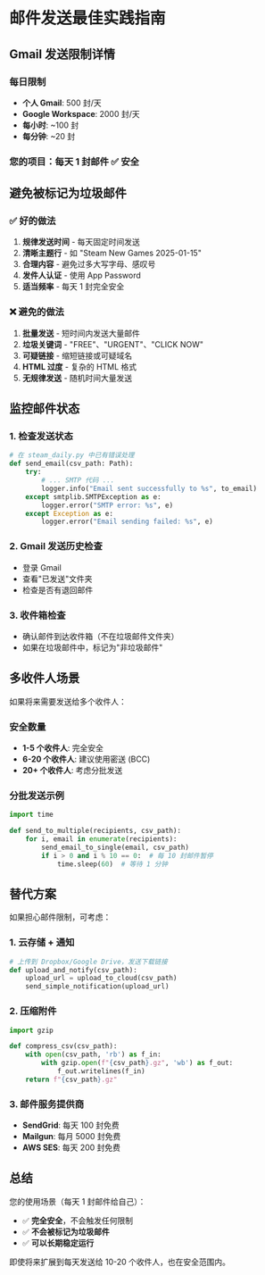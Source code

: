 # 邮件发送最佳实践指南

## Gmail 发送限制详情

### 每日限制
- **个人 Gmail**: 500 封/天
- **Google Workspace**: 2000 封/天
- **每小时**: ~100 封
- **每分钟**: ~20 封

### 您的项目：每天 1 封邮件 ✅ 安全

## 避免被标记为垃圾邮件

### ✅ 好的做法
1. **规律发送时间** - 每天固定时间发送
2. **清晰主题行** - 如 "Steam New Games 2025-01-15"
3. **合理内容** - 避免过多大写字母、感叹号
4. **发件人认证** - 使用 App Password
5. **适当频率** - 每天 1 封完全安全

### ❌ 避免的做法
1. **批量发送** - 短时间内发送大量邮件
2. **垃圾关键词** - "FREE"、"URGENT"、"CLICK NOW"
3. **可疑链接** - 缩短链接或可疑域名
4. **HTML 过度** - 复杂的 HTML 格式
5. **无规律发送** - 随机时间大量发送

## 监控邮件状态

### 1. 检查发送状态
```python
# 在 steam_daily.py 中已有错误处理
def send_email(csv_path: Path):
    try:
        # ... SMTP 代码 ...
        logger.info("Email sent successfully to %s", to_email)
    except smtplib.SMTPException as e:
        logger.error("SMTP error: %s", e)
    except Exception as e:
        logger.error("Email sending failed: %s", e)
```

### 2. Gmail 发送历史检查
- 登录 Gmail
- 查看"已发送"文件夹
- 检查是否有退回邮件

### 3. 收件箱检查
- 确认邮件到达收件箱（不在垃圾邮件文件夹）
- 如果在垃圾邮件中，标记为"非垃圾邮件"

## 多收件人场景

如果将来需要发送给多个收件人：

### 安全数量
- **1-5 个收件人**: 完全安全
- **6-20 个收件人**: 建议使用密送 (BCC)
- **20+ 个收件人**: 考虑分批发送

### 分批发送示例
```python
import time

def send_to_multiple(recipients, csv_path):
    for i, email in enumerate(recipients):
        send_email_to_single(email, csv_path)
        if i > 0 and i % 10 == 0:  # 每 10 封邮件暂停
            time.sleep(60)  # 等待 1 分钟
```

## 替代方案

如果担心邮件限制，可考虑：

### 1. 云存储 + 通知
```python
# 上传到 Dropbox/Google Drive，发送下载链接
def upload_and_notify(csv_path):
    upload_url = upload_to_cloud(csv_path)
    send_simple_notification(upload_url)
```

### 2. 压缩附件
```python
import gzip

def compress_csv(csv_path):
    with open(csv_path, 'rb') as f_in:
        with gzip.open(f"{csv_path}.gz", 'wb') as f_out:
            f_out.writelines(f_in)
    return f"{csv_path}.gz"
```

### 3. 邮件服务提供商
- **SendGrid**: 每天 100 封免费
- **Mailgun**: 每月 5000 封免费  
- **AWS SES**: 每天 200 封免费

## 总结

您的使用场景（每天 1 封邮件给自己）：
- ✅ **完全安全**，不会触发任何限制
- ✅ **不会被标记为垃圾邮件**
- ✅ **可以长期稳定运行**

即使将来扩展到每天发送给 10-20 个收件人，也在安全范围内。 